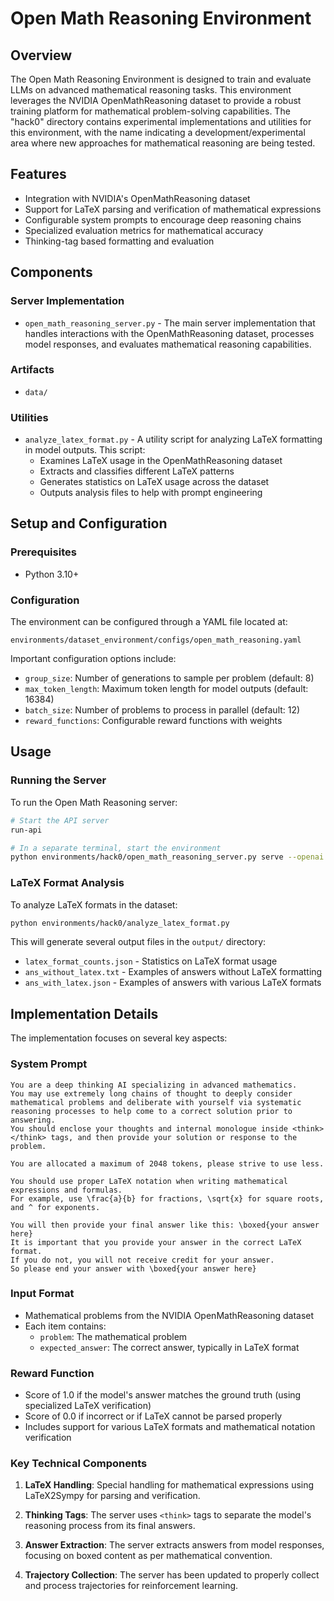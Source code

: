 # Open Math Reasoning Environment

## Overview
The Open Math Reasoning Environment is designed to train and evaluate LLMs on advanced mathematical reasoning tasks. This environment leverages the NVIDIA OpenMathReasoning dataset to provide a robust training platform for mathematical problem-solving capabilities. The "hack0" directory contains experimental implementations and utilities for this environment, with the name indicating a development/experimental area where new approaches for mathematical reasoning are being tested.

## Features
- Integration with NVIDIA's OpenMathReasoning dataset
- Support for LaTeX parsing and verification of mathematical expressions
- Configurable system prompts to encourage deep reasoning chains
- Specialized evaluation metrics for mathematical accuracy
- Thinking-tag based formatting and evaluation

## Components

### Server Implementation
- `open_math_reasoning_server.py` - The main server implementation that handles interactions with the OpenMathReasoning dataset, processes model responses, and evaluates mathematical reasoning capabilities.

### Artifacts
- `data/` 

### Utilities
- `analyze_latex_format.py` - A utility script for analyzing LaTeX formatting in model outputs. This script:
  - Examines LaTeX usage in the OpenMathReasoning dataset
  - Extracts and classifies different LaTeX patterns
  - Generates statistics on LaTeX usage across the dataset
  - Outputs analysis files to help with prompt engineering

## Setup and Configuration

### Prerequisites
- Python 3.10+

### Configuration
The environment can be configured through a YAML file located at:
```
environments/dataset_environment/configs/open_math_reasoning.yaml
```

Important configuration options include:
- `group_size`: Number of generations to sample per problem (default: 8)
- `max_token_length`: Maximum token length for model outputs (default: 16384)
- `batch_size`: Number of problems to process in parallel (default: 12)
- `reward_functions`: Configurable reward functions with weights

## Usage

### Running the Server
To run the Open Math Reasoning server:

```bash
# Start the API server
run-api

# In a separate terminal, start the environment
python environments/hack0/open_math_reasoning_server.py serve --openai.model_name <your-model-name>
```

### LaTeX Format Analysis
To analyze LaTeX formats in the dataset:

```bash
python environments/hack0/analyze_latex_format.py
```

This will generate several output files in the `output/` directory:
- `latex_format_counts.json` - Statistics on LaTeX format usage
- `ans_without_latex.txt` - Examples of answers without LaTeX formatting
- `ans_with_latex.json` - Examples of answers with various LaTeX formats

## Implementation Details

The implementation focuses on several key aspects:

### System Prompt
```
You are a deep thinking AI specializing in advanced mathematics. 
You may use extremely long chains of thought to deeply consider mathematical problems and deliberate with yourself via systematic 
reasoning processes to help come to a correct solution prior to answering. 
You should enclose your thoughts and internal monologue inside <think> </think> tags, and then provide your solution or response to the problem.

You are allocated a maximum of 2048 tokens, please strive to use less.

You should use proper LaTeX notation when writing mathematical expressions and formulas.
For example, use \frac{a}{b} for fractions, \sqrt{x} for square roots, and ^ for exponents.

You will then provide your final answer like this: \boxed{your answer here}
It is important that you provide your answer in the correct LaTeX format.
If you do not, you will not receive credit for your answer.
So please end your answer with \boxed{your answer here}
```

### Input Format
- Mathematical problems from the NVIDIA OpenMathReasoning dataset
- Each item contains:
  - `problem`: The mathematical problem
  - `expected_answer`: The correct answer, typically in LaTeX format

### Reward Function
- Score of 1.0 if the model's answer matches the ground truth (using specialized LaTeX verification)
- Score of 0.0 if incorrect or if LaTeX cannot be parsed properly
- Includes support for various LaTeX formats and mathematical notation verification

### Key Technical Components
1. **LaTeX Handling**: Special handling for mathematical expressions using LaTeX2Sympy for parsing and verification.

2. **Thinking Tags**: The server uses `<think>` tags to separate the model's reasoning process from its final answers.

3. **Answer Extraction**: The server extracts answers from model responses, focusing on boxed content as per mathematical convention.

4. **Trajectory Collection**: The server has been updated to properly collect and process trajectories for reinforcement learning.
